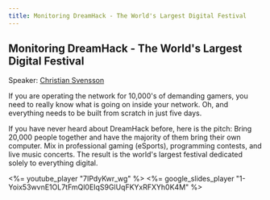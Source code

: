 ```yaml
---
title: Monitoring DreamHack - The World's Largest Digital Festival
---
```


## Monitoring DreamHack - The World's Largest Digital Festival

Speaker: [Christian Svensson](/2016-berlin/speakers/christian-svensson/)

If you are operating the network for 10,000's of demanding gamers, you need to
really know what is going on inside your network. Oh, and everything needs to
be built from scratch in just five days.

If you have never heard about DreamHack before, here is the pitch: Bring
20,000 people together and have the majority of them bring their own computer.
Mix in professional gaming (eSports), programming contests, and live music
concerts. The result is the world's largest festival dedicated solely to
everything digital.

<%= youtube_player "7IPdyKwr_wg" %>
<%= google_slides_player "1-Yoix53wvnE1OL7tFmQl0EIqS9GlUqFKYxRFXYh0K4M" %>
